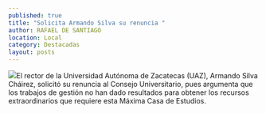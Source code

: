 ```yaml
---
published: true
title: "Solicita Armando Silva su renuncia "
author: RAFAEL DE SANTIAGO
location: Local
category: Destacadas
layout: posts
---
```


![](http://i.imgur.com/BKbObzrm.jpg)El rector de la Universidad Autónoma de Zacatecas (UAZ), Armando Silva Cháirez, solicitó su renuncia al Consejo Universitario, pues argumenta que los trabajos de gestión no han dado resultados para obtener los recursos extraordinarios que requiere esta Máxima Casa de Estudios.
